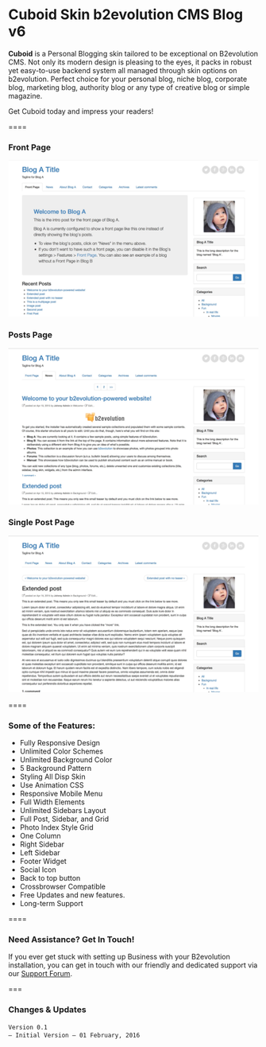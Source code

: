 # Cuboid Skin b2evolution CMS Blog v6

**Cuboid** is a Personal Blogging skin tailored to be exceptional on B2evolution CMS. Not only its modern design is pleasing to the eyes, it packs in robust yet easy-to-use backend system all managed through skin options on b2evolution. Perfect choice for your personal blog, niche blog, corporate blog, marketing blog, authority blog or any type of creative blog or simple magazine.

Get Cuboid today and impress your readers!

====

### Front Page

![disp=front](skinshot_front.jpg)

### Posts Page

![disp=posts](skinshot_posts.jpg)

### Single Post Page

![disp=single](skinshot_single.jpg)

====

### Some of the Features:

- Fully Responsive Design
- Unlimited Color Schemes
- Unlimited Background Color
- 5 Background Pattern
- Styling All Disp Skin
- Use Animation CSS
- Responsive Mobile Menu
- Full Width Elements
- Unlimited Sidebars Layout
- Full Post, Sidebar, and Grid
- Photo Index Style Grid
- One Column
- Right Sidebar
- Left Sidebar
- Footer Widget
- Social Icon
- Back to top button
- Crossbrowser Compatible
- Free Updates and new features.
- Long-term Support

====

### Need Assistance? Get In Touch!

If you ever get stuck with setting up Business with your B2evolution installation, you can get in touch with our friendly and dedicated support via our [Support Forum](http://forums.b2evolution.net/).

===

### Changes & Updates

```
Version 0.1
– Initial Version – 01 February, 2016
```
